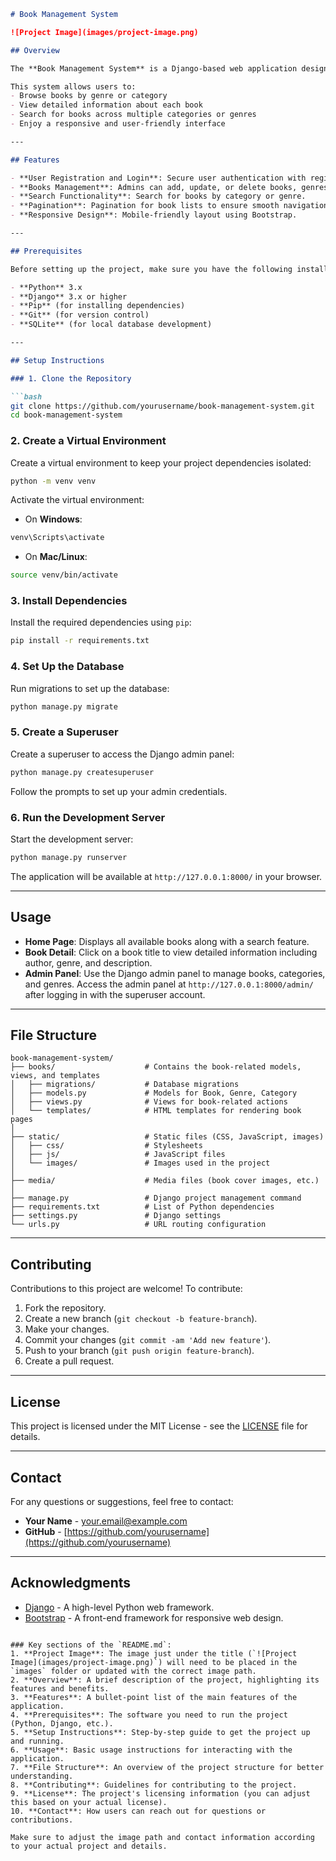 ```markdown
# Book Management System

![Project Image](images/project-image.png)

## Overview

The **Book Management System** is a Django-based web application designed to help users manage and explore books in various genres and categories. Users can browse books, view details, and search for books by genre or category. Admins can manage books, categories, and genres via an easy-to-use interface.

This system allows users to:
- Browse books by genre or category
- View detailed information about each book
- Search for books across multiple categories or genres
- Enjoy a responsive and user-friendly interface

---

## Features

- **User Registration and Login**: Secure user authentication with registration and login functionality.
- **Books Management**: Admins can add, update, or delete books, genres, and categories.
- **Search Functionality**: Search for books by category or genre.
- **Pagination**: Pagination for book lists to ensure smooth navigation on large datasets.
- **Responsive Design**: Mobile-friendly layout using Bootstrap.

---

## Prerequisites

Before setting up the project, make sure you have the following installed:

- **Python** 3.x
- **Django** 3.x or higher
- **Pip** (for installing dependencies)
- **Git** (for version control)
- **SQLite** (for local database development)

---

## Setup Instructions

### 1. Clone the Repository

```bash
git clone https://github.com/yourusername/book-management-system.git
cd book-management-system
```

### 2. Create a Virtual Environment

Create a virtual environment to keep your project dependencies isolated:

```bash
python -m venv venv
```

Activate the virtual environment:
- On **Windows**:

```bash
venv\Scripts\activate
```

- On **Mac/Linux**:

```bash
source venv/bin/activate
```

### 3. Install Dependencies

Install the required dependencies using `pip`:

```bash
pip install -r requirements.txt
```

### 4. Set Up the Database

Run migrations to set up the database:

```bash
python manage.py migrate
```

### 5. Create a Superuser

Create a superuser to access the Django admin panel:

```bash
python manage.py createsuperuser
```

Follow the prompts to set up your admin credentials.

### 6. Run the Development Server

Start the development server:

```bash
python manage.py runserver
```

The application will be available at `http://127.0.0.1:8000/` in your browser.

---

## Usage

- **Home Page**: Displays all available books along with a search feature.
- **Book Detail**: Click on a book title to view detailed information including author, genre, and description.
- **Admin Panel**: Use the Django admin panel to manage books, categories, and genres. Access the admin panel at `http://127.0.0.1:8000/admin/` after logging in with the superuser account.

---

## File Structure

```plaintext
book-management-system/
├── books/                    # Contains the book-related models, views, and templates
│   ├── migrations/           # Database migrations
│   ├── models.py             # Models for Book, Genre, Category
│   ├── views.py              # Views for book-related actions
│   └── templates/            # HTML templates for rendering book pages
│
├── static/                   # Static files (CSS, JavaScript, images)
│   ├── css/                  # Stylesheets
│   ├── js/                   # JavaScript files
│   └── images/               # Images used in the project
│
├── media/                    # Media files (book cover images, etc.)
│
├── manage.py                 # Django project management command
├── requirements.txt          # List of Python dependencies
├── settings.py               # Django settings
└── urls.py                   # URL routing configuration
```

---

## Contributing

Contributions to this project are welcome! To contribute:
1. Fork the repository.
2. Create a new branch (`git checkout -b feature-branch`).
3. Make your changes.
4. Commit your changes (`git commit -am 'Add new feature'`).
5. Push to your branch (`git push origin feature-branch`).
6. Create a pull request.

---

## License

This project is licensed under the MIT License - see the [LICENSE](LICENSE) file for details.

---

## Contact

For any questions or suggestions, feel free to contact:

- **Your Name** - [your.email@example.com](mailto:your.email@example.com)
- **GitHub** - [https://github.com/yourusername](https://github.com/yourusername)

---

## Acknowledgments

- [Django](https://www.djangoproject.com/) - A high-level Python web framework.
- [Bootstrap](https://getbootstrap.com/) - A front-end framework for responsive web design.

```

### Key sections of the `README.md`:
1. **Project Image**: The image just under the title (`![Project Image](images/project-image.png)`) will need to be placed in the `images` folder or updated with the correct image path.
2. **Overview**: A brief description of the project, highlighting its features and benefits.
3. **Features**: A bullet-point list of the main features of the application.
4. **Prerequisites**: The software you need to run the project (Python, Django, etc.).
5. **Setup Instructions**: Step-by-step guide to get the project up and running.
6. **Usage**: Basic usage instructions for interacting with the application.
7. **File Structure**: An overview of the project structure for better understanding.
8. **Contributing**: Guidelines for contributing to the project.
9. **License**: The project's licensing information (you can adjust this based on your actual license).
10. **Contact**: How users can reach out for questions or contributions.

Make sure to adjust the image path and contact information according to your actual project and details.
